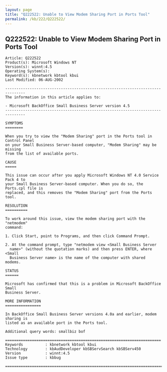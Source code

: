 ```yaml
---
layout: page
title: "Q222522: Unable to View Modem Sharing Port in Ports Tool"
permalink: /kb/222/Q222522/
---
```


## Q222522: Unable to View Modem Sharing Port in Ports Tool

	Article: Q222522
	Product(s): Microsoft Windows NT
	Version(s): winnt:4.5
	Operating System(s): 
	Keyword(s): kbnetwork kbtool kbui
	Last Modified: 06-AUG-2002
	
	-------------------------------------------------------------------------------
	The information in this article applies to:
	
	- Microsoft BackOffice Small Business Server version 4.5 
	-------------------------------------------------------------------------------
	
	SYMPTOMS
	========
	
	When you try to view the "Modem Sharing" port in the Ports tool in Control Panel
	on your Small Business Server-based computer, "Modem Sharing" may be missing
	from the list of available ports.
	
	CAUSE
	=====
	
	This issue can occur after you apply Microsoft Windows NT 4.0 Service Pack 4 to
	your Small Business Server-based computer. When you do so, the Ports.cpl file is
	replaced, and this removes the "Modem Sharing" port from the Ports tool.
	
	RESOLUTION
	==========
	
	To work around this issue, view the modem sharing port with the "netmodem"
	command:
	
	1. Click Start, point to Programs, and then click Command Prompt.
	
	2. At the command prompt, type "netmodem view <Small Business Server
	  name>" (without the quotation marks) and then press ENTER, where <Small
	  Business Server name> is the name of the computer with shared modems.
	
	STATUS
	======
	
	Microsoft has confirmed that this is a problem in Microsoft BackOffice Small
	Business Server.
	
	MORE INFORMATION
	================
	
	In BackOffice Small Business Server versions 4.0a and earlier, modem sharing is
	listed as an available port in the Ports tool.
	
	Additional query words: smallbiz bof
	
	======================================================================
	Keywords          : kbnetwork kbtool kbui 
	Technology        : kbAudDeveloper kbSBServSearch kbSBServ450
	Version           : winnt:4.5
	Issue type        : kbbug
	
	=============================================================================
	
